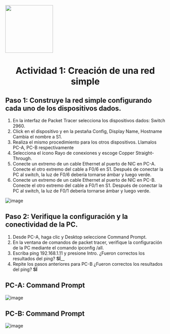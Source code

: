 <p align="left">
  <img src="https://semanadelcannabis.cayetano.edu.pe/assets/img/logo-upch.png" width="150">
  <h1 align="center">Actividad 1: Creación de una red simple</h1>
</p>

## Paso 1: Construye la red simple configurando cada uno de los dispositivos dados.
1. En la interfaz de Packet Tracer selecciona los dispositivos dados: Switch 2960.<br>
2. Click en el dispositivo y en la pestaña Config, Display Name, Hostname Cambia el nombre a S1.<br>
3. Realiza el mismo procedimiento para los otros dispositivos. Llamalos PC-A, PC-B respectivamente<br>
4. Selecciona el ícono Rayo de conexiones y escoge Copper Straight-Through.<br>
5. Conecte un extremo de un cable Ethernet al puerto de NIC en PC-A. Conecte el otro extremo del cable a F0/6 en S1. Después de conectar la PC al switch, la luz de F0/6 debería tornarse ámbar y luego verde.<br>
6. Conecte un extremo de un cable Ethernet al puerto de NIC en PC-B. Conecte el otro extremo del cable a F0/1 en S1. Después de conectar la PC al switch, la luz de F0/1 debería tornarse ámbar y luego verde.<br>

![image](https://github.com/EdwinJaraOFC/CDRGrupo5/assets/150296803/bb6b0c33-0db4-4149-afbb-e82ca78e8524)

## Paso 2: Verifique la configuración y la conectividad de la PC.
1. Desde PC-A, haga clic y Desktop seleccione Command Prompt.<br>
2. En la ventana de comandos de packet tracer, verifique la configuración de la PC mediante el comando ipconfig /all.<br>
3. Escriba ping 192.168.1.11 y presione Intro. ¿Fueron correctos los resultados del ping? __________SÍ____________<br>
4. Repite los pasos anteriores para PC-B ¿Fueron correctos los resultados del ping? __________SÍ__________<br>

## PC-A: Command Prompt

![image](https://github.com/EdwinJaraOFC/CDRGrupo5/assets/150296803/a03215fa-77fb-4156-a139-a908e42998b0)

## PC-B: Command Prompt

![image](https://github.com/EdwinJaraOFC/CDRGrupo5/assets/150296803/75730581-42d7-4f7f-a8c2-3ef5f4f5ca2d)
